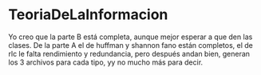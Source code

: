 # TeoriaDeLaInformacion
Yo creo que la parte B está completa, aunque mejor esperar a que den las clases.
De la parte A el de huffman y shannon fano están completos, el de rlc le falta rendimiento y redundancia, pero después andan bien, generan los 3 archivos para cada tipo, yy no mucho más para decir.
